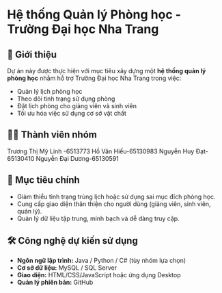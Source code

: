 # Hệ thống Quản lý Phòng học - Trường Đại học Nha Trang

## 📌 Giới thiệu
Dự án này được thực hiện với mục tiêu xây dựng một **hệ thống quản lý phòng học** nhằm hỗ trợ Trường Đại học Nha Trang trong việc:
- Quản lý lịch phòng học
- Theo dõi tình trạng sử dụng phòng
- Đặt lịch phòng cho giảng viên và sinh viên
- Tối ưu hóa việc sử dụng cơ sở vật chất

## 👨‍💻 Thành viên nhóm
Trương Thị Mỹ Linh -6513773
Hồ Văn Hiếu-65130983
Nguyễn Huy Đạt-65130410
Nguyễn Đại Dương-65130591


## 🎯 Mục tiêu chính
- Giảm thiểu tình trạng trùng lịch hoặc sử dụng sai mục đích phòng học.  
- Cung cấp giao diện thân thiện cho người dùng (giảng viên, sinh viên, quản lý).  
- Quản lý dữ liệu tập trung, minh bạch và dễ dàng truy cập.  

## 🛠️ Công nghệ dự kiến sử dụng
- **Ngôn ngữ lập trình:** Java / Python / C# (tùy nhóm lựa chọn)  
- **Cơ sở dữ liệu:** MySQL / SQL Server  
- **Giao diện:** HTML/CSS/JavaScript hoặc ứng dụng Desktop  
- **Quản lý phiên bản:** GitHub  

